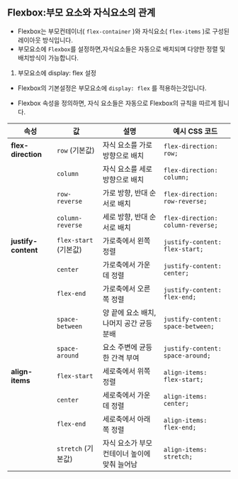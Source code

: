 ## Flexbox:부모 요소와 자식요소의 관계

- Flexbox는 부모컨테이너( `flex-container` )와 자식요소( `flex-items` )로 구성된 레이아웃 방식입니다.
- 부모요소에 `Flexbox`를 설정하면,자식요소들은 자동으로 배치되며 다양한 정렬 및 배치방식이 가능합니다.

1. 부모요소에 display: flex 설정

- Flexbox의 기본설정은 부모요소에 `display: flex` 를 적용하는것입니다.

- Flexbox 속성을 정의하면, 자식 요소들은 자동으로 Flexbox의 규칙을 따르게 됩니다.

| 속성                | 값                    | 설명                                         | 예시 CSS 코드                     |
| ------------------- | --------------------- | -------------------------------------------- | --------------------------------- |
| **flex-direction**  | `row` (기본값)        | 자식 요소를 가로 방향으로 배치               | `flex-direction: row;`            |
|                     | `column`              | 자식 요소를 세로 방향으로 배치               | `flex-direction: column;`         |
|                     | `row-reverse`         | 가로 방향, 반대 순서로 배치                  | `flex-direction: row-reverse;`    |
|                     | `column-reverse`      | 세로 방향, 반대 순서로 배치                  | `flex-direction: column-reverse;` |
| **justify-content** | `flex-start` (기본값) | 가로축에서 왼쪽 정렬                         | `justify-content: flex-start;`    |
|                     | `center`              | 가로축에서 가운데 정렬                       | `justify-content: center;`        |
|                     | `flex-end`            | 가로축에서 오른쪽 정렬                       | `justify-content: flex-end;`      |
|                     | `space-between`       | 양 끝에 요소 배치, 나머지 공간 균등 분배     | `justify-content: space-between;` |
|                     | `space-around`        | 요소 주변에 균등한 간격 부여                 | `justify-content: space-around;`  |
| **align-items**     | `flex-start`          | 세로축에서 위쪽 정렬                         | `align-items: flex-start;`        |
|                     | `center`              | 세로축에서 가운데 정렬                       | `align-items: center;`            |
|                     | `flex-end`            | 세로축에서 아래쪽 정렬                       | `align-items: flex-end;`          |
|                     | `stretch` (기본값)    | 자식 요소가 부모 컨테이너 높이에 맞춰 늘어남 | `align-items: stretch;`           |

